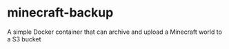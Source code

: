 # minecraft-backup
A simple Docker container that can archive and upload a Minecraft world to a S3 bucket

